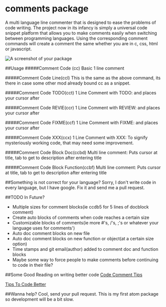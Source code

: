 # comments package

A multi language line commenter that is designed to ease the problems of code writing.  The project now in its infancy is simply a universal code snippet platform that allows you to make comments easily when switching between programming languages.  Using the corresponding comment commands will create a comment the same whether you are in c, css, html or javascript.

![A screenshot of your package](https://f.cloud.github.com/assets/69169/2290250/c35d867a-a017-11e3-86be-cd7c5bf3ff9b.gif)

##Usage
#####Comment Code (cc)
Basic 1 line comment

#####Comment Code Line(ccl)
This is the same as the above command, its there in case some other mod already bound cc as a snippet.

#####Comment Code TODO(cct)
1 Line Comment with TODO: and places your cursor after

#####Comment Code REVIE(ccr)
1 Line Comment with REVIEW: and places your cursor after

#####Comment Code FIXME(ccf)
1 Line Comment with FIXME: and places your cursor after

#####Comment Code XXX(ccx)
1 Line Comment with XXX: To signify mysteriously working code, that may need some improvement.

#####Comment Code Block Doc(ccbd)
Multi line comment: Puts cursor at title, tab to get to description after entering title

#####Comment Code Block Function(ccbf)
Multi line comment: Puts cursor at title, tab to get to description after entering title

##Something is not correct for your language?
Sorry, I don't write code in every language, but I have google.  Fix it and send me a pull request.

##TODO In Future?
* Multiple sizes for comment blocks(ie ccdb5 for 5 lines of docblock comment)
* Create auto blocks of comments when code reaches a certain size
* Customizable blocks of comments(ie more #'s, /'s, ;'s or whatever your language uses for comments')
* Auto doc comment blocks on new file
* Auto doc comment blocks on new function or object(at a certain size option)
* Time stamps and git email(author) added to comment doc and function blocks
* Maybe some way to force people to make comments before continuing to code in their file?

##Some Good Reading on writing better code
[Code Comment Tips ](http://blog.ram.rachum.com/post/103051530508/code-comments-that-i-find-helpful)

[Tips To Code Better](http://www.craigsefton.com/programming/tips-better-code-comments/)

##Wanna help?
Cool, send your pull request.  This is my first atom package so development will be a bit slow.
